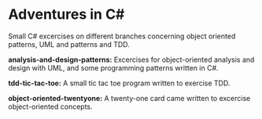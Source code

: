 # Adventures in C#

Small C# excercises on different branches concerning object oriented patterns, UML and patterns and TDD.

**analysis-and-design-patterns:** Excercises for object-oriented analysis and design with UML, and some programming patterns written in C#.

**tdd-tic-tac-toe:** A small tic tac toe program written to exercise TDD.

**object-oriented-twentyone:** A twenty-one card came written to excercise object-oriented concepts.

